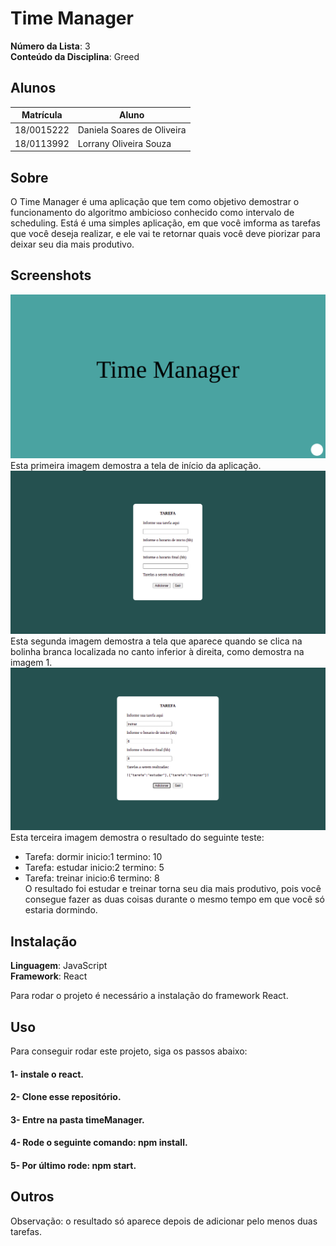 # Time Manager

**Número da Lista**: 3<br>
**Conteúdo da Disciplina**: Greed<br>

## Alunos
|Matrícula | Aluno |
| -- | -- |
| 18/0015222  |  Daniela Soares de Oliveira |
| 18/0113992  |  Lorrany Oliveira Souza |

## Sobre 
O Time Manager é uma aplicação que tem como objetivo demostrar o funcionamento do algoritmo ambicioso conhecido como intervalo de scheduling. Está é uma simples aplicação, em que você imforma as tarefas que você deseja realizar, e ele vai te retornar quais você deve piorizar para deixar seu dia mais produtivo.

## Screenshots
![imagem 1](/imagens/tela1.png)
Esta primeira imagem demostra a tela de início da aplicação.
![imagem 3](/imagens/tela2.png)
Esta segunda imagem demostra a tela que aparece quando se clica na bolinha branca localizada no canto inferior à direita, como demostra na imagem 1.
![imagem 3](/imagens/tela3.png)
Esta terceira imagem demostra o resultado do seguinte teste:
- Tarefa: dormir inicio:1 termino: 10
- Tarefa: estudar inicio:2 termino: 5
- Tarefa: treinar inicio:6 termino: 8</br>
O resultado foi estudar e treinar torna seu dia mais produtivo, pois você consegue fazer as duas coisas durante o mesmo tempo em que você só estaria dormindo. 
## Instalação 
**Linguagem**: JavaScript<br>
**Framework**: React<br>

Para rodar o projeto é necessário a instalação do framework React.

## Uso 
Para conseguir rodar este projeto, siga os passos abaixo: 
#### 1- instale o react.
#### 2- Clone esse repositório.
#### 3- Entre na pasta timeManager.
#### 4- Rode o seguinte comando:  npm install.
#### 5- Por último rode: npm start.

## Outros
Observação: o resultado só aparece depois de adicionar pelo menos duas tarefas.